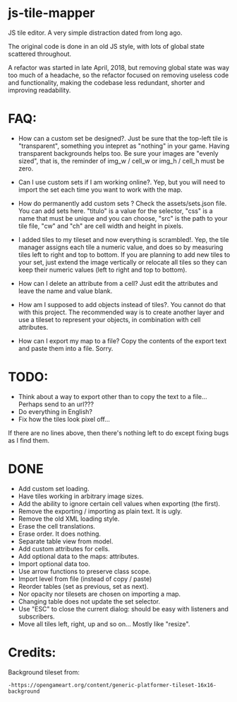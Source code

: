 # js-tile-mapper

JS tile editor. A very simple distraction dated from long ago.

The original code is done in an old JS style, with lots of global state scattered throughout. 

A refactor was started in late April, 2018, but removing global state was way too much of a headache, so the refactor focused on removing useless code and functionality, making the codebase less redundant, shorter and improving readability.

# FAQ:

- How can a custom set be designed?.
	Just be sure that the top-left tile is "transparent", something you intepret as "nothing" in your game.
	Having transparent backgrounds helps too.
	Be sure your images are "evenly sized", that is, the reminder of img_w / cell_w or img_h / cell_h must be zero.

- Can I use custom sets if I am working online?.
	Yep, but you will need to import the set each time you want to work with the map.

- How do permanently add custom sets ? 
	Check the assets/sets.json file. You can add sets here. "titulo" is a value for the selector, "css" is a name that must be unique and you can choose, "src" is the path to your tile file, "cw" and "ch" are cell width and height in pixels.

- I added tiles to my tileset and now everything is scrambled!.
	Yep, the tile manager assigns each tile a numeric value, and does so by measuring tiles left to right and top to bottom. If you are planning to add new tiles to your set, just extend the image vertically or relocate all tiles so they can keep their numeric values (left to right and top to bottom).

- How can I delete an attribute from a cell?
	Just edit the attributes and leave the name and value blank.

- How am I supposed to add objects instead of tiles?.
	You cannot do that with this project. The recommended way is to create another layer and use a tileset to represent your objects, in combination with cell attributes.

- How can I export my map to a file?
	Copy the contents of the export text and paste them into a file. Sorry.

# TODO: 

- Think about a way to export other than to copy the text to a file... Perhaps send to an url???
- Do everything in English?
- Fix how the tiles look pixel off...

If there are no lines above, then there's nothing left to do except fixing bugs as I find them.

# DONE 

- Add custom set loading.
- Have tiles working in arbitrary image sizes.
- Add the ability to ignore certain cell values when exporting (the first).
- Remove the exporting / importing as plain text. It is ugly.
- Remove the old XML loading style.
- Erase the cell translations.
- Erase order. It does nothing.
- Separate table view from model.
- Add custom attributes for cells.
- Add optional data to the maps: attributes.
- Import optional data too.
- Use arrow functions to preserve class scope.
- Import level from file (instead of copy / paste)
- Reorder tables (set as previous, set as next).
- Nor opacity nor tilesets are chosen on importing a map.
- Changing table does not update the set selector.
- Use "ESC" to close the current dialog: should be easy with listeners and subscribers.
- Move all tiles left, right, up and so on... Mostly like "resize".

# Credits:

Background tileset from:

	-https://opengameart.org/content/generic-platformer-tileset-16x16-background
